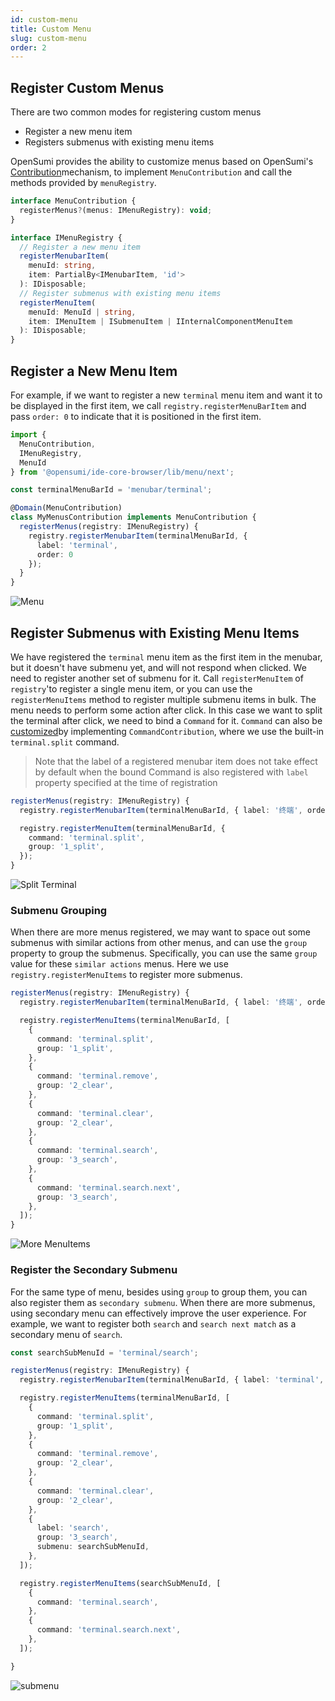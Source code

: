 ```yaml
---
id: custom-menu
title: Custom Menu
slug: custom-menu
order: 2
---
```


## Register Custom Menus

There are two common modes for registering custom menus

- Register a new menu item
- Registers submenus with existing menu items

OpenSumi provides the ability to customize menus based on OpenSumi's [Contribution](../../develop/basic-design/contribution-point)mechanism, to implement `MenuContribution` and call the methods provided by `menuRegistry`.

```typescript
interface MenuContribution {
  registerMenus?(menus: IMenuRegistry): void;
}

interface IMenuRegistry {
  // Register a new menu item
  registerMenubarItem(
    menuId: string,
    item: PartialBy<IMenubarItem, 'id'>
  ): IDisposable;
  // Register submenus with existing menu items
  registerMenuItem(
    menuId: MenuId | string,
    item: IMenuItem | ISubmenuItem | IInternalComponentMenuItem
  ): IDisposable;
}
```

## Register a New Menu Item

For example, if we want to register a new `terminal` menu item and want it to be displayed in the first item, we call `registry.registerMenuBarItem` and pass `order: 0` to indicate that it is positioned in the first item.

```typescript
import {
  MenuContribution,
  IMenuRegistry,
  MenuId
} from '@opensumi/ide-core-browser/lib/menu/next';

const terminalMenuBarId = 'menubar/terminal';

@Domain(MenuContribution)
class MyMenusContribution implements MenuContribution {
  registerMenus(registry: IMenuRegistry) {
    registry.registerMenubarItem(terminalMenuBarId, {
      label: 'terminal',
      order: 0
    });
  }
}
```

![Menu](https://img.alicdn.com/imgextra/i4/O1CN01AMrUFm1E5RVxMZ417_!!6000000000300-2-tps-3808-2414.png)

## Register Submenus with Existing Menu Items

We have registered the `terminal` menu item as the first item in the menubar, but it doesn't have submenu yet, and will not respond when clicked. We need to register another set of submenu for it. Call `registerMenuItem` of `registry`'to register a single menu item, or you can use the `registerMenuItems` method to register multiple submenu items in bulk.
The menu needs to perform some action after click. In this case we want to split the terminal after click, we need to bind a `Command` for it. `Command` can also be [customized](./custom-command)by implementing `CommandContribution`, where we use the built-in `terminal.split` command.

> Note that the label of a registered menubar item does not take effect by default when the bound Command is also registered with `label` property specified at the time of registration

```typescript
registerMenus(registry: IMenuRegistry) {
  registry.registerMenubarItem(terminalMenuBarId, { label: '终端', order: 0 });

  registry.registerMenuItem(terminalMenuBarId, {
    command: 'terminal.split',
    group: '1_split',
  });
}
```

![Split Terminal](https://img.alicdn.com/imgextra/i1/O1CN018sreiD26Jd2EQc1RI_!!6000000007641-2-tps-2409-1510.png)

### Submenu Grouping

When there are more menus registered, we may want to space out some submenus with similar actions from other menus, and can use the `group` property to group the submenus. Specifically, you can use the same `group` value for these `similar actions` menus. Here we use `registry.registerMenuItems` to register more submenus.

```typescript
registerMenus(registry: IMenuRegistry) {
  registry.registerMenubarItem(terminalMenuBarId, { label: '终端', order: 0 });

  registry.registerMenuItems(terminalMenuBarId, [
    {
      command: 'terminal.split',
      group: '1_split',
    },
    {
      command: 'terminal.remove',
      group: '2_clear',
    },
    {
      command: 'terminal.clear',
      group: '2_clear',
    },
    {
      command: 'terminal.search',
      group: '3_search',
    },
    {
      command: 'terminal.search.next',
      group: '3_search',
    },
  ]);
}
```

![More MenuItems](https://img.alicdn.com/imgextra/i1/O1CN0142Ey531JAY0aEEurA_!!6000000000988-2-tps-2409-1510.png)

### Register the Secondary Submenu

For the same type of menu, besides using `group` to group them, you can also register them as `secondary submenu`. When there are more submenus, using secondary menu can effectively improve the user experience. For example, we want to register both `search` and `search next match` as a secondary menu of `search`.

```typescript
const searchSubMenuId = 'terminal/search';

registerMenus(registry: IMenuRegistry) {
  registry.registerMenubarItem(terminalMenuBarId, { label: 'terminal', order: 0 });

  registry.registerMenuItems(terminalMenuBarId, [
    {
      command: 'terminal.split',
      group: '1_split',
    },
    {
      command: 'terminal.remove',
      group: '2_clear',
    },
    {
      command: 'terminal.clear',
      group: '2_clear',
    },
    {
      label: 'search',
      group: '3_search',
      submenu: searchSubMenuId,
    },
  ]);

  registry.registerMenuItems(searchSubMenuId, [
    {
      command: 'terminal.search',
    },
    {
      command: 'terminal.search.next',
    },
  ]);

}
```

![submenu](https://img.alicdn.com/imgextra/i3/O1CN01uVgEDb1CnICqwllsD_!!6000000000125-2-tps-2208-1527.png)
